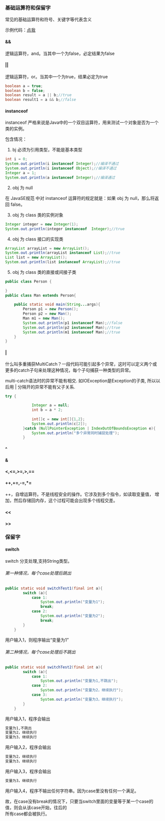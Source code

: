 ### 基础运算符和保留字

常见的基础运算符和符号、关键字等代表含义

示例代码：[点我](../../../code/operate-sample)

#### &&

逻辑运算符，and。当其中一个为false，必定结果为false

#### ||

逻辑运算符，or。当其中一个为true，结果必定为true

```java
boolean a = true;
boolean b = false;
boolean result = a || b;//true
boolean result1 = a && b;//false
```

#### instanceof

instanceof 严格来说是Java中的一个双目运算符，用来测试一个对象是否为一个类的实例。

包含情况：
1. bj 必须为引用类型，不能是基本类型

```java
int i = 0;
System.out.println(i instanceof Integer);//编译不通过
System.out.println(i instanceof Object);//编译不通过
Integer a = 1;
System.out.println(a instanceof Integer);//编译通过
```

2. obj 为 null

在 JavaSE规范 中对 instanceof 运算符的规定就是：如果 obj 为 null，那么将返回 false。

3. obj 为 class 类的实例对象

```java
Integer integer = new Integer(1);
System.out.println(integer instanceof  Integer);//true
```

4. obj 为 class 接口的实现类

```java
ArrayList arrayList = new ArrayList();
System.out.println(arrayList instanceof List);//true
List list = new ArrayList();
System.out.println(list instanceof ArrayList);//true
```

5. obj 为 class 类的直接或间接子类

```java
public class Person {
 
}
public class Man extends Person{
     
    public static void main(String...args){
        Person p1 = new Person();
        Person p2 = new Man();
        Man m1 = new Man();
        System.out.println(p1 instanceof Man);//false
        System.out.println(p2 instanceof Man);//true
        System.out.println(m1 instanceof Man);//true
    }
}
```

#### |

什么叫多重捕获MultiCatch？一段代码可能引起多个异常，这时可以定义两个或更多的catch子句来处理这种情况，每个子句捕获一种类型的异常。

multi-catch语法时的异常不能有相交. 如IOException是Exception的子类, 所以以后用 | 分隔开的异常不能有父子关系.

```java
try {

            Integer a = null;
            int b = a * 2;
            
            int[]c = new int[]{1,2};
            System.out.println(c[2]);
        }catch (NullPointerException | IndexOutOfBoundsException e){
            System.out.println("多个异常同时捕捉处理");
        }
```

#### ^
#### &
#### &lt;,&lt;=,&gt;=,&gt;,==

#### ++,+=,-=,*=

++，自增运算符。不是线程安全的操作。它涉及到多个指令，如读取变量值，
增加，然后存储回内存，这个过程可能会出现多个线程交差。

#### &lt;&lt;
#### &gt;&gt;

### 保留字

#### switch

switch 分支处理,支持String类型。

###### 第一种情况，每个case处理后跳出

```java
public static void switchTest1(final int a){
        switch (a){
            case 1:
                System.out.println("变量为1");
                break;
            case 2:
                System.out.println("变量为2");
                break;
        }
    }
```
用户输入1，则程序输出“变量为1”

###### 第二种情况，每个case处理后不跳出

```java
public static void switchTest2(final int a){
        switch (a){
            case 1:
                System.out.println("变量为1,不跳出");
            case 2:
                System.out.println("变量为2，继续执行");
            case 3:
                System.out.println("变量为3，继续执行");
        }
    }
```
用户输入1，程序会输出
```cmd
变量为1,不跳出
变量为2，继续执行
变量为3，继续执行
```
用户输入2，程序会输出
```cmd
变量为2，继续执行
变量为3，继续执行
```
用户输入3，程序会输出
```cmd
变量为3，继续执行
```

用户输入4，程序不输出任何字符串。因为case里没有任何一个满足。

故，在case没有break的情况下，只要当switch里面的变量等于某一个case的值，则会从该case开始，往后的<br>
所有case都会被执行。